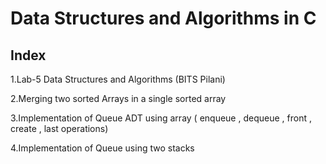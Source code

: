 # Data Structures and Algorithms in C 
Index
---------------------------------------
1.Lab-5 </t> Data Structures and Algorithms (BITS Pilani)

2.Merging two sorted Arrays in a single sorted array 

3.Implementation of Queue ADT using array ( enqueue , dequeue , front , create , last operations)

4.Implementation of Queue using two stacks 

